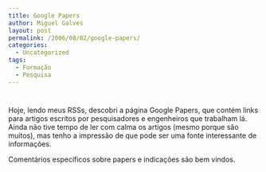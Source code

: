 ```yaml
---
title: Google Papers
author: Miguel Galves
layout: post
permalink: /2006/08/02/google-papers/
categories:
  - Uncategorized
tags:
  - Formação
  - Pesquisa
---
```

# 

Hoje, lendo meus RSSs, descobri a página Google Papers, que contém links para artigos escritos por pesquisadores e engenheiros que trabalham lá. Ainda não tive tempo de ler com calma os artigos (mesmo porque são muitos), mas tenho a impressão de que pode ser uma fonte interessante de informações.



Comentários específicos sobre papers e indicações são bem vindos.
